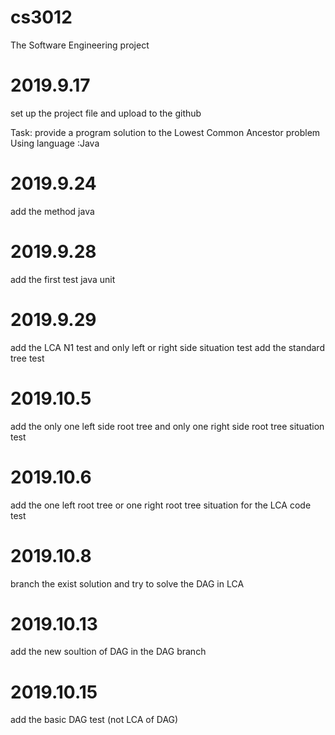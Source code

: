 # cs3012
The Software Engineering project 

# 2019.9.17
set up the project file and upload to the github

Task: provide a program solution to the Lowest Common Ancestor problem
Using language :Java





# 2019.9.24
add the method java



# 2019.9.28
add the first test java unit




# 2019.9.29
add the LCA N1 test and only left or right side situation test
add the standard tree test




# 2019.10.5
add the only one left side root tree and only one right side
root tree situation test


# 2019.10.6
add the one left root tree or one right root tree situation
for the LCA code test 

# 2019.10.8
branch the exist solution and try to solve the DAG in LCA

# 2019.10.13
add the new soultion of DAG in the DAG branch

# 2019.10.15
add the basic DAG test (not LCA of DAG)